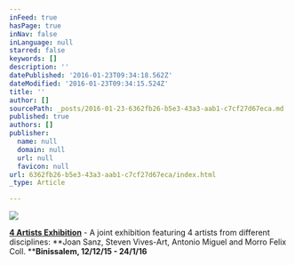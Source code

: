 ```yaml
---
inFeed: true
hasPage: true
inNav: false
inLanguage: null
starred: false
keywords: []
description: ''
datePublished: '2016-01-23T09:34:18.562Z'
dateModified: '2016-01-23T09:34:15.524Z'
title: ''
author: []
sourcePath: _posts/2016-01-23-6362fb26-b5e3-43a3-aab1-c7cf27d67eca.md
published: true
authors: []
publisher:
  name: null
  domain: null
  url: null
  favicon: null
url: 6362fb26-b5e3-43a3-aab1-c7cf27d67eca/index.html
_type: Article

---
```

![](https://the-grid-user-content.s3-us-west-2.amazonaws.com/3418b429-4369-4cd8-bf85-abbaaea3362e.jpg)

**[4 Artists Exhibition][0]** - A joint exhibition featuring 4 artists from different disciplines: **Joan Sanz, Steven Vives-Art, Antonio Miguel and Morro Felix Coll.  ****Binissalem, 12/12/15 - 24/1/16**

[0]: http://www.keeptakinthemed.com/4-artists-exhibition.html